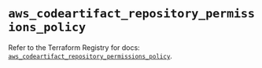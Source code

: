 # `aws_codeartifact_repository_permissions_policy`

Refer to the Terraform Registry for docs: [`aws_codeartifact_repository_permissions_policy`](https://registry.terraform.io/providers/hashicorp/aws/5.46.0/docs/resources/codeartifact_repository_permissions_policy).
